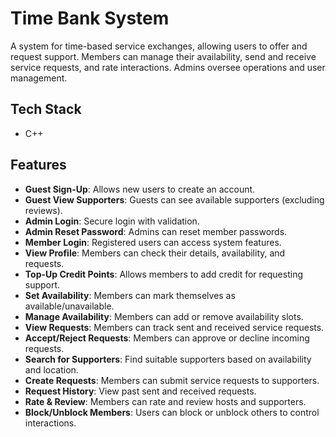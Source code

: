# Time Bank System  

A system for time-based service exchanges, allowing users to offer and request support. Members can manage their availability, send and receive service requests, and rate interactions. Admins oversee operations and user management.  

## Tech Stack  

- C++  

## Features  

- **Guest Sign-Up**: Allows new users to create an account.  
- **Guest View Supporters**: Guests can see available supporters (excluding reviews).  
- **Admin Login**: Secure login with validation.  
- **Admin Reset Password**: Admins can reset member passwords.  
- **Member Login**: Registered users can access system features.  
- **View Profile**: Members can check their details, availability, and requests.  
- **Top-Up Credit Points**: Allows members to add credit for requesting support.  
- **Set Availability**: Members can mark themselves as available/unavailable.  
- **Manage Availability**: Members can add or remove availability slots.  
- **View Requests**: Members can track sent and received service requests.  
- **Accept/Reject Requests**: Members can approve or decline incoming requests.  
- **Search for Supporters**: Find suitable supporters based on availability and location.  
- **Create Requests**: Members can submit service requests to supporters.  
- **Request History**: View past sent and received requests.  
- **Rate & Review**: Members can rate and review hosts and supporters.  
- **Block/Unblock Members**: Users can block or unblock others to control interactions.  
